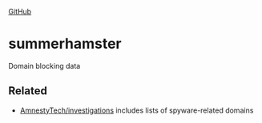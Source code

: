 [GitHub](https://github.com/lllisteu/summerhamster)

# summerhamster

Domain blocking data

## Related

* [AmnestyTech/investigations](https://github.com/AmnestyTech/investigations) includes lists of spyware-related domains

